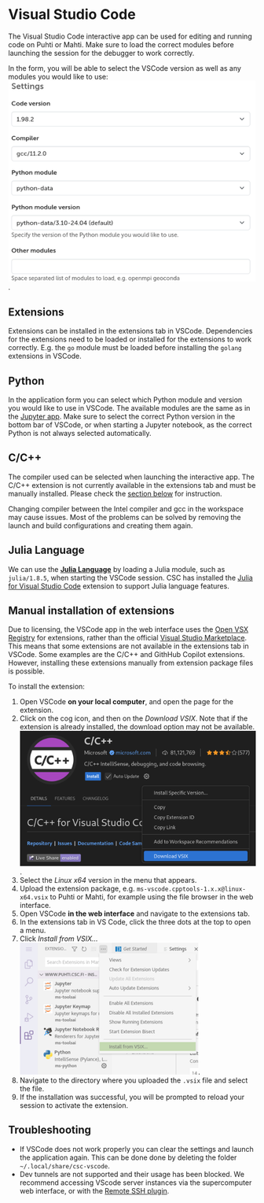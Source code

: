 # Visual Studio Code
The Visual Studio Code interactive app can be used for editing and running code on Puhti or Mahti.
Make sure to load the correct modules before launching the session for the debugger to work correctly.

In the form, you will be able to select the VSCode version as well as any modules you would like to
use:
![VSCode settings](../../img/ood-vscode-settings.png).


## Extensions
Extensions can be installed in the extensions tab in VSCode.
Dependencies for the extensions need to be loaded or installed for the extensions to work correctly.
E.g. the `go` module must be loaded before installing the `golang` extensions in VSCode.

## Python
In the application form you can select which Python module and version you would like to use in
VSCode. The available modules are the same as in the [Jupyter app](./jupyter.md).
Make sure to select the correct Python version in the bottom bar of VSCode, or when starting a
Jupyter notebook, as the correct Python is not always selected automatically.

## C/C++

The compiler used can be selected when launching the interactive app.
The C/C++ extension is not currently available in the extensions tab and must be manually installed.
Please check the [section below](#manual-installation-of-extensions) for instruction.

Changing compiler between the Intel compiler and gcc in the workspace may cause issues.
Most of the problems can be solved by removing the launch and build configurations and creating them again.

## Julia Language
We can use the [**Julia Language**](../../apps/julia.md) by loading a Julia module, such as `julia/1.8.5`, when starting the VSCode session.
CSC has installed the [Julia for Visual Studio Code](https://www.julia-vscode.org/) extension to support Julia language features.


## Manual installation of extensions

Due to licensing, the VSCode app in the web interface uses the
[Open VSX Registry](https://open-vsx.org/) for extensions, rather than the official
[Visual Studio Marketplace](https://marketplace.visualstudio.com). This means that some extensions
are not available in the extensions tab in VSCode. Some examples are the C/C++ and GithHub Copilot
extensions. However, installing these extensions manually from extension package files is possible.

To install the extension:

1. Open VSCode __on your local computer__, and open the page for the extension.
2. Click on the cog icon, and then on the *Download VSIX*. Note that if the extension is already
   installed, the download option may not be available.  
![downloading cpptools VSIX](../../img/ood-vscode-cpptools-vsix.png).
3. Select the *Linux x64* version in the menu that appears.
4. Upload the extension package, e.g. `ms-vscode.cpptools-1.x.x@linux-x64.vsix` to Puhti or Mahti,
   for example using the file browser in the web interface.
5. Open VSCode __in the web interface__ and navigate to the extensions tab.
6. In the extensions tab in VS Code, click the three dots at the top to open a menu.
7. Click *Install from VSIX...*  
![installing VSIX](../../img/ood-vscode-install-cpptools.png).
8. Navigate to the directory where you uploaded the `.vsix` file and select the file.
9. If the installation was successful, you will be prompted to reload your session to activate the
   extension.


## Troubleshooting

- If VSCode does not work properly you can clear the settings and launch the application again. This can be done done by deleting the folder `~/.local/share/csc-vscode`.
- Dev tunnels are not supported and their usage has been blocked. We recommend accessing VScode server instances via the supercomputer web interface, or with the [Remote SSH plugin](../../support/tutorials/remote-dev.md).
